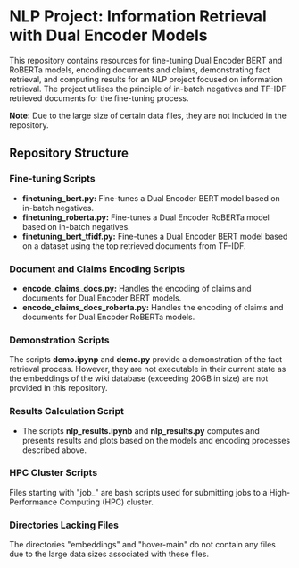 # NLP Project: Information Retrieval with Dual Encoder Models

This repository contains resources for fine-tuning Dual Encoder BERT and RoBERTa models, encoding documents and claims, demonstrating fact retrieval, and computing results for an NLP project focused on information retrieval. The project utilises the principle of in-batch negatives and TF-IDF retrieved documents for the fine-tuning process. 

**Note:** Due to the large size of certain data files, they are not included in the repository.

## Repository Structure

### Fine-tuning Scripts

- **finetuning_bert.py:** Fine-tunes a Dual Encoder BERT model based on in-batch negatives.
- **finetuning_roberta.py:** Fine-tunes a Dual Encoder RoBERTa model based on in-batch negatives.
- **finetuning_bert_tfidf.py:** Fine-tunes a Dual Encoder BERT model based on a dataset using the top retrieved documents from TF-IDF.

### Document and Claims Encoding Scripts

- **encode_claims_docs.py:** Handles the encoding of claims and documents for Dual Encoder BERT models.
- **encode_claims_docs_roberta.py:** Handles the encoding of claims and documents for Dual Encoder RoBERTa models.

### Demonstration Scripts

The scripts **demo.ipynp** and **demo.py** provide a demonstration of the fact retrieval process. However, they are not executable in their current state as the embeddings of the wiki database (exceeding 20GB in size) are not provided in this repository.

### Results Calculation Script

- The scripts **nlp_results.ipynb** and **nlp_results.py** computes and presents results and plots based on the models and encoding processes described above.

### HPC Cluster Scripts

Files starting with "job_" are bash scripts used for submitting jobs to a High-Performance Computing (HPC) cluster.

### Directories Lacking Files

The directories "embeddings" and "hover-main" do not contain any files due to the large data sizes associated with these files.
